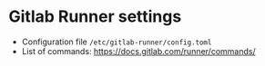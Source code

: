 # Gitlab Runner settings

- Configuration file `/etc/gitlab-runner/config.toml`
- List of commands: https://docs.gitlab.com/runner/commands/
